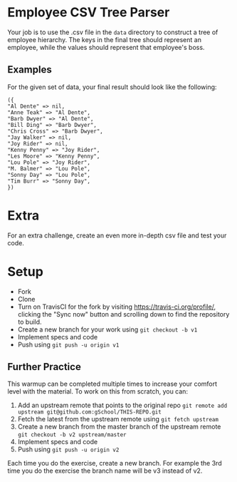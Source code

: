 # Employee CSV Tree Parser

Your job is to use the .csv file in the `data` directory to construct a tree of employee hierarchy.
The keys in the final tree should represent an employee, while the values should represent that employee's boss.

## Examples

For the given set of data, your final result should look like the following:

```
({
"Al Dente" => nil,
"Anne Teak" => "Al Dente",
"Barb Dwyer" => "Al Dente",
"Bill Ding" => "Barb Dwyer",
"Chris Cross" => "Barb Dwyer",
"Jay Walker" => nil,
"Joy Rider" => nil,
"Kenny Penny" => "Joy Rider",
"Les Moore" => "Kenny Penny",
"Lou Pole" => "Joy Rider",
"M. Balmer" => "Lou Pole",
"Sonny Day" => "Lou Pole",
"Tim Burr" => "Sonny Day",
})
```

# Extra

For an extra challenge, create an even more in-depth csv file and test your code.

# Setup

* Fork
* Clone
* Turn on TravisCI for the fork by
  visiting https://travis-ci.org/profile/<github user name>, clicking the "Sync now" button
  and scrolling down to find the repository to build.
* Create a new branch for your work using `git checkout -b v1`
* Implement specs and code
* Push using `git push -u origin v1`

## Further Practice

This warmup can be completed multiple times to increase your comfort level with the material.
To work on this from scratch, you can:

1. Add an upstream remote that points to the original repo `git remote add upstream git@github.com:gSchool/THIS-REPO.git`
1. Fetch the latest from the upstream remote using `git fetch upstream`
1. Create a new branch from the master branch of the upstream remote `git checkout -b v2 upstream/master`
1. Implement specs and code
1. Push using `git push -u origin v2`

Each time you do the exercise, create a new branch. For example the 3rd time you do the exercise the branch
name will be v3 instead of v2.
